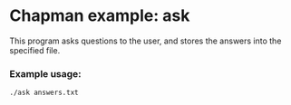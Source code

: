 # Chapman example: ask 

This program asks questions to the user, and stores the answers into the specified file.

### Example usage:
`./ask answers.txt`

